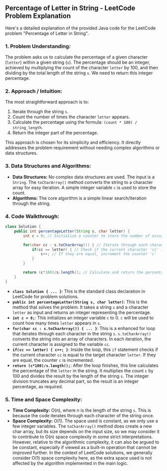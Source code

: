 ## Percentage of Letter in String - LeetCode Problem Explanation

Here's a detailed explanation of the provided Java code for the LeetCode problem "Percentage of Letter in String".

### 1. Problem Understanding:

The problem asks us to calculate the percentage of a given character (`letter`) within a given string (`s`). The percentage should be an integer, achieved by multiplying the count of the character `letter` by 100, and then dividing by the total length of the string `s`. We need to return this integer percentage.

### 2. Approach / Intuition:

The most straightforward approach is to:

1.  Iterate through the string `s`.
2.  Count the number of times the character `letter` appears.
3.  Calculate the percentage using the formula: `(count * 100) / string_length`.
4.  Return the integer part of the percentage.

This approach is chosen for its simplicity and efficiency. It directly addresses the problem requirement without needing complex algorithms or data structures.

### 3. Data Structures and Algorithms:

*   **Data Structures:** No complex data structures are used. The input is a `String`.  The `toCharArray()` method converts the string to a character array for easy iteration.  A simple integer variable `c` is used to store the count.
*   **Algorithms:** The core algorithm is a simple linear search/iteration through the string.

### 4. Code Walkthrough:

```java
class Solution {
    public int percentageLetter(String s, char letter) {
        int c = 0; // Initialize a counter to store the number of occurrences of 'letter'

        for(char cc : s.toCharArray()) { // Iterate through each character in the string 's'
            if(cc == letter) { // Check if the current character 'cc' is equal to the target 'letter'
                c++; // If they are equal, increment the counter 'c'
            }
        }

        return (c*100)/s.length(); // Calculate and return the percentage as an integer.
    }
}
```

*   **`class Solution { ... }`**:  This is the standard class declaration in LeetCode for problem solutions.
*   **`public int percentageLetter(String s, char letter)`**: This is the method that solves the problem. It takes a string `s` and a character `letter` as input and returns an integer representing the percentage.
*   **`int c = 0;`**: This initializes an integer variable `c` to 0.  `c` will be used to count how many times `letter` appears in `s`.
*   **`for(char cc : s.toCharArray()) { ... }`**: This is a enhanced for loop that iterates through each character in the string `s`. `s.toCharArray()` converts the string into an array of characters. In each iteration, the current character is assigned to the variable `cc`.
*   **`if(cc == letter) { c++; }`**: Inside the loop, this `if` statement checks if the current character `cc` is equal to the target character `letter`. If they are equal, the counter `c` is incremented.
*   **`return (c*100)/s.length();`**:  After the loop finishes, this line calculates the percentage of the `letter` in the string.  It multiplies the count `c` by 100 and divides the result by the length of the string `s`. The integer division truncates any decimal part, so the result is an integer percentage, as required.

### 5. Time and Space Complexity:

*   **Time Complexity:** O(n), where n is the length of the string `s`.  This is because the code iterates through each character of the string once.
*   **Space Complexity:** O(1).  The space used is constant, as we only use a few integer variables.  The `toCharArray()` method does create a new char array, but its size depends on the input size, so we may consider it to contribute to O(n) space complexity in some strict interpretations. However, relative to the algorithmic complexity, it can also be argued to be constant, especially if viewed as a built-in operation that cannot be improved further. In the context of LeetCode solutions, we generally consider O(1) space complexity here, as the extra space used is not affected by the algorithm implemented in the main logic.

